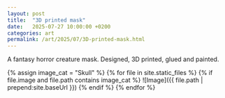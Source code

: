 ```yaml
---
layout: post
title:  "3D printed mask"
date:   2025-07-27 10:00:00 +0200
categories: art
permalink: /art/2025/07/3D-printed-mask.html
---
```

A fantasy horror creature mask. Designed, 3D printed, glued and painted.

{% assign image_cat = "Skull" %}
{% for file in site.static_files %}
  {% if file.image and file.path contains image_cat %}
![Image]({{ file.path | prepend:site.baseUrl }})
  {% endif %}
{% endfor %}
